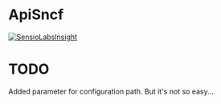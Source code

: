 ApiSncf
=======

[![SensioLabsInsight](https://insight.sensiolabs.com/projects/15713a9d-d981-4964-a167-0a7ff9ce41be/mini.png)](https://insight.sensiolabs.com/projects/15713a9d-d981-4964-a167-0a7ff9ce41be)

# TODO
Added parameter for configuration path. But it's not so easy...